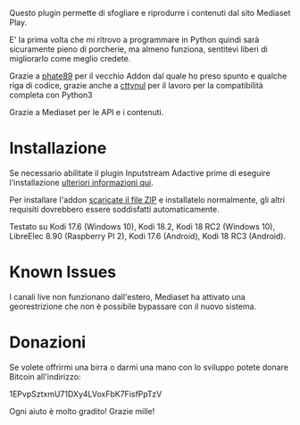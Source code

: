 
Questo plugin permette di sfogliare e riprodurre i contenuti dal sito Mediaset Play.

E' la prima volta che mi ritrovo a programmare in Python quindi sarà sicuramente pieno di porcherie, ma almeno funziona, sentitevi liberi di migliorarlo come meglio credete.

Grazie a [phate89](https://github.com/phate89/) per il vecchio Addon dal quale ho preso spunto e qualche riga di codice, grazie anche a [cttynul](https://github.com/cttynul) per il lavoro per la compatibilità completa con Python3

Grazie a Mediaset per le API e i contenuti.

# Installazione
Se necessario abilitate il plugin Inputstream Adactive prime di eseguire l'installazione [ulteriori informazioni qui](https://seo-michael.co.uk/how-to-enable-rtmp-input-inputstream-adaptive-kodi/).

Per installare l'addon [scaricate il file ZIP](https://github.com/kodi-bino/plugin.video.mediasetplay/archive/1.2.2.zip) e installatelo normalmente, gli altri requisiti dovrebbero essere soddisfatti automaticamente.

Testato su Kodi 17.6 (Windows 10), Kodi 18.2, Kodi 18 RC2 (Windows 10), LibreElec 8.90 (Raspberry PI 2), Kodi 17.6 (Android), Kodi 18 RC3 (Android).

# Known Issues
I canali live non funzionano dall'estero, Mediaset ha attivato una georestrizione che non è possibile bypassare con il nuovo sistema.

# Donazioni
Se volete offrirmi una birra o darmi una mano con lo sviluppo potete donare Bitcoin all'indirizzo: 

1EPvpSztxmU71DXy4LVoxFbK7FisfPpTzV

Ogni aiuto è molto gradito! Grazie mille!

